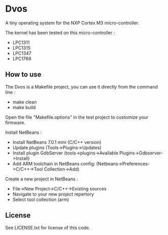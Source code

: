 Dvos
====

A tiny operating system for the NXP Cortex M3 micro-controller.

The kernel has been tested on this micro-controller :
- LPC1311
- LPC1315
- LPC1347
- LPC1769


How to use
----------

The Dvos is a Makefile project, you can use it directly from the command line :
- make clean
- make build

Open the file "Makefile.options" in the test project to customize your firmware.

Install NetBeans :
- Install NetBeans 7.0.1 mini (C/C++ version)
- Update plugins (Tools->Plugins->Updates)
- Install plugin GdbServer (tools->plugins->Available Plugins->Gdbserver->Install)
- Add ARM toolchain in NetBeans config: (Netbeans->Preferences->C/C++->Tool Collection->Add)

Create a new project in NetBeans :
- File->New Project->C/C++->Existing sources
- Navigate to your new project repertory
- Select tool collection (arm)

License
-------

See LICENSE.txt for license of this code.

